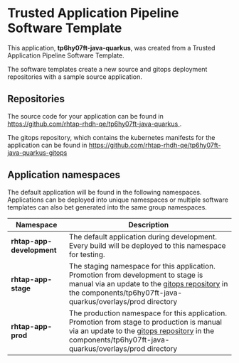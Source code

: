 # Trusted Application Pipeline Software Template

This application, **tp6hy07ft-java-quarkus**, was created from a Trusted Application Pipeline Software Template.

The software templates create a new source and gitops deployment repositories with a sample source application. 

## Repositories

The source code for your application can be found in [https://github.com/rhtap-rhdh-qe/tp6hy07ft-java-quarkus ](https://github.com/rhtap-rhdh-qe/tp6hy07ft-java-quarkus ).
 
The gitops repository, which contains the kubernetes manifests for the application can be found in 
[https://github.com/rhtap-rhdh-qe/tp6hy07ft-java-quarkus-gitops ](https://github.com/rhtap-rhdh-qe/tp6hy07ft-java-quarkus-gitops ) 

## Application namespaces 

The default application will be found in the following namespaces. Applications can be deployed into unique namespaces or multiple software templates can also bet generated into the same group namespaces.  

|  Namespace   |  Description   |  
| -------- | -------- |   
| **rhtap-app-development** | The default application during development. Every build will be deployed to this namespace for testing. | 
| **rhtap-app-stage** | The staging namespace for this application. Promotion from development to stage is manual via an update to the [gitops repository](https://github.com/rhtap-rhdh-qe/tp6hy07ft-java-quarkus-gitops ) in the components/tp6hy07ft-java-quarkus/overlays/prod directory |  
| **rhtap-app-prod** | The production namespace for this application. Promotion from stage to production is manual via an update to the [gitops repository](https://github.com/rhtap-rhdh-qe/tp6hy07ft-java-quarkus-gitops ) in the components/tp6hy07ft-java-quarkus/overlays/prod directory | 